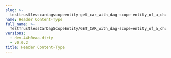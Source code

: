 ```yaml
---
slug: >-
  testtrustlesscardagscopeentity-get_car_with_dag-scope-entity_of_a_chunked_unixfs_file_(format-car)-header_content-type
name: Header Content-Type
full_name: >-
  TestTrustlessCarDagScopeEntity/GET_CAR_with_dag-scope=entity_of_a_chunked_UnixFS_file_(format=car)/Header_Content-Type
versions:
  - dev-44b0eaa-dirty
  - v0.0.2
title: Header Content-Type
---
```



